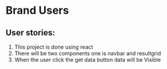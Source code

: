 # Brand Users

## User stories:
 1. This project is done using react
 2. There will be two components one is navbar and resultgrid
 3. When the user click the get data button data will be Visible

